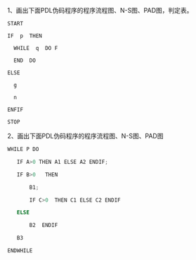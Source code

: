 1、画出下面PDL伪码程序的程序流程图、N-S图、PAD图，判定表。

```shell
START          

IF  p  THEN          

  WHILE  q  DO F          

  END  DO          

ELSE  

  g 

  n

ENFIF

STOP
```

 

2、画出下面PDL伪码程序的程序流程图、N-S图、PAD图

```powershell
WHILE P DO    

   IF A>0 THEN A1 ELSE A2 ENDIF;   

   IF B>0   THEN 

       B1; 

       IF C>0  THEN C1 ELSE C2 ENDIF

   ELSE  

       B2  ENDIF

   B3

ENDWHILE
```

